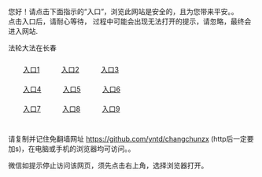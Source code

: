 您好！请点击下面指示的“入口”，浏览此网站是安全的，且为您带来平安。。 <br/>
点击入口后，请耐心等待， 过程中可能会出现无法打开的提示，请忽略，最终会进入网站. </br>

法轮大法在长春<br/>
<div style="padding:10px"><a style="margin:20px" target="_blank" href="https://d1bq1qkzqgjdp3.cloudfront.net/2Qpsp?zhbrg" id="ccLink1" rel="nofollow">入口1</a> <a target="_blank" style="margin:20px" href="https://d2vs3drb5pxnrb.cloudfront.net/2Qpsp?suvui" id="ccLink2" rel="nofollow">入口2</a> <a style="margin:20px" target="_blank" href="https://d3t3hrql8lbh2u.cloudfront.net/2Qpsp?aocjzyns" id="ccLink3" rel="nofollow">入口3</a></div>

<div style="padding:10px" ><a style="margin:20px" target="_blank" href="https://d1bq1qkzqgjdp3.cloudfront.net/2Qpsp?zhbrg" id="ccLink4" rel="nofollow">入口4</a> <a style="margin:20px" href="https://d2vs3drb5pxnrb.cloudfront.net/2Qpsp?suvui" target="_blank" id="ccLink5" rel="nofollow">入口5</a> <a style="margin:20px" href="https://d3t3hrql8lbh2u.cloudfront.net/2Qpsp?aocjzyns" target="_blank" id="ccLink6" rel="nofollow">入口6</a></div>

<div style="padding:10px"><a style="margin:20px" target="_blank" href="https://d1bq1qkzqgjdp3.cloudfront.net/2Qpsp?zhbrg" id="ccLink7" rel="nofollow">入口7</a> <a style="margin:20px" href="https://d2vs3drb5pxnrb.cloudfront.net/2Qpsp?suvui" target="_blank" id="ccLink8" rel="nofollow">入口8</a> <a style="margin:20px" target="_blank" href="https://d3t3hrql8lbh2u.cloudfront.net/2Qpsp?aocjzyns" id="ccLink9" rel="nofollow">入口9</a></div>

<br/>



请复制并记住免翻墙网址 https://github.com/yntd/changchunzx (http后一定要加s)，在电脑或手机的浏览器均可访问。。<br/>

微信如提示停止访问该网页，须先点击右上角，选择浏览器打开。

